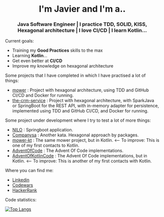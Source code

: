 <h1 align="center"> I'm Javier and I'm a.. </h1>
<h3 align="center"> Java Software Engineer | I practice TDD, SOLID, KISS, Hexagonal architecture | I love CI/CD | I learn Kotlin... </h3>


Current goals:
- Training my <b>Good Practices</b> skills to the max
- Learning <b>Kotlin</b>...
- Get even better at <b>CI/CD</b>
- Improve my knowledge on hexagonal architecture


Some projects that I have completed in which I have practised a lot of things:
- [mower](https://github.com/javintx/mower) : Project with hexagonal architecture, using TDD and GitHub CI/CD and Docker for running.
- [the-crm-service](https://github.com/javintx/the-crm-service) : Project with hexagonal architecture, with SparkJava or SpringBoot for the REST API, with in-memory adapter for persistence, implemented using TDD and GitHub CI/CD, and Docker for running.

Some project under development where I try to test a lot of more things:
- [NILO](https://github.com/javintx/nilo) : Springboot application.
- [Companysa](https://github.com/javintx/companysa) : Another kata. Hexagonal approach by packages.
- [mower-kt](https://github.com/javintx/mower-kt) : The same mower project, but in Kotlin. <-- To improve: This is one of my first contacts to Kotlin.
- [AdventOfCode](https://github.com/javintx/AdventOfCode) : The Advent Of Code implementations.
- [AdventOfKotlinCode](https://github.com/javintx/AdventOfKotlinCode) : The Advent Of Code implementations, but in Kotlin. <-- To improve: This is another of my first contacts with Kotlin.


Where you can find me:
- <a href="https://www.linkedin.com/in/javier-garcia-pans"> Linkedin </a>
- <a href="https://www.codewars.com/users/javintx"> Codewars </a>
- <a href="https://www.hackerrank.com/javintx"> HackerRank </a>


Code statistics:

[![Top Langs](https://github-readme-stats.vercel.app/api/top-langs/?username=javintx&theme=cobalt&layout=compact)](https://github.com/anuraghazra/github-readme-stats)
